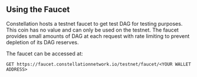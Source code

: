 ## Using the Faucet
Constellation hosts a testnet faucet to get test DAG for testing purposes. This coin has no value and can only be used on the testnet. The faucet provides small amounts of DAG at each request with rate limiting to prevent depletion of its DAG reserves. 

The faucet can be accessed at:
```
GET https://faucet.constellationnetwork.io/testnet/faucet/<YOUR WALLET ADDRESS>
```


